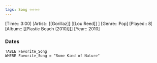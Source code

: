 ```yaml
---
tags: Song ⭐⭐⭐⭐ 
---
```

[Time:: 3:00]
[Artist:: [[Gorillaz]] [[Lou Reed]] ]
[Genre:: Pop]
[Played:: 8]
[Album:: [[Plastic Beach (2010)]]]
[Year:: 2010]
### Dates
````dataview
TABLE Favorite_Song
WHERE Favorite_Song = "Some Kind of Nature"
````